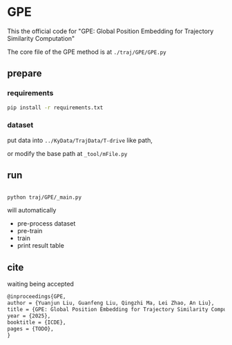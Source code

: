 # GPE

This the official code for "GPE: Global Position Embedding for Trajectory Similarity Computation"

The core file of the GPE method is at  `./traj/GPE/GPE.py`

## prepare

### requirements
```bash
pip install -r requirements.txt
```

### dataset

put data into `../KyData/TrajData/T-drive` like path,

or modify the base path at `_tool/mFile.py`


## run

```bash

python traj/GPE/_main.py

```

will automatically 
- pre-process dataset
- pre-train
- train
- print result table

## cite

waiting being accepted

```txt
@inproceedings{GPE,
author = {Yuanjun Liu, Guanfeng Liu, Qingzhi Ma, Lei Zhao, An Liu},
title = {GPE: Global Position Embedding for Trajectory Similarity Computation},
year = {2025},
booktitle = {ICDE},
pages = {TODO},
}
```

